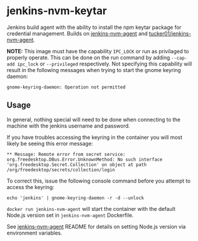# jenkins-nvm-keytar

Jenkins build agent with the ability to install the npm keytar package for credential management. Builds on [jenkins-nvm-agent](https://github.com/awharn/jenkins-nvm-agent) and [tucker01/jenkins-nvm-agent](https://github.com/tucker01/jenkins-nvm-agent).

**NOTE:** This image must have the capability `IPC_LOCK` or run as privilaged to properly operate. This can be done on the run command by adding `--cap-add ipc_lock` or `--privileged` respectively. Not specifying this capability will result in the following messages when trying to start the gnome keyring daemon: 

```
gnome-keyring-daemon: Operation not permitted
```

## Usage

In general, nothing special will need to be done when connecting to the machine with the jenkins username and password.

If you have troubles accessing the keyring in the container you will most likely be seeing this error message: 

```
** Message: Remote error from secret service: org.freedesktop.DBus.Error.UnknownMethod: No such interface 'org.freedesktop.Secret.Collection' on object at path /org/freedesktop/secrets/collection/login
```

To correct this, issue the following console command before you attempt to access the keyring:

```
echo 'jenkins' | gnome-keyring-daemon -r -d --unlock
```

`docker run jenkins-nvm-agent` will start the container with the default Node.js version set in `jenkins-nvm-agent` Dockerfile.

See [jenkins-nvm-agent](https://github.com/tucker01/jenkins-nvm-agent) README for details on setting Node.js version via environment variables.